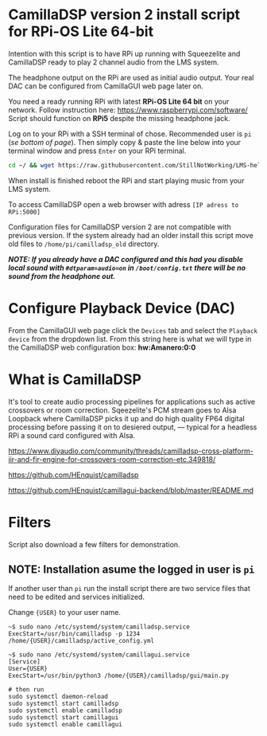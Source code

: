 # CamillaDSP version 2 install script for RPi-OS Lite 64-bit

Intention with this script is to have RPi up running with Squeezelite and CamillaDSP ready to play 2 channel audio from the LMS system.

The headphone output on the RPi are used as initial audio output. Your real DAC can be configured from CamillaGUI web page later on.

You need a ready running RPi with latest **RPi-OS Lite 64 bit** on your network. Follow instruction here: https://www.raspberrypi.com/software/
Script should function on **RPi5** despite the missing headphone jack.

Log on to your RPi with a SSH terminal of chose. Recommended user is `pi` (*se bottom of page*).
Then simply copy & paste the line below into your terminal window and press `Enter` on your RPi terminal.
```bash
cd ~/ && wget https://raw.githubusercontent.com/StillNotWorking/LMS-helper-script/main/camilladsp/installcamilladsp.sh && bash ./installcamilladsp.sh

```

When install is finished reboot the RPi and start playing music from your LMS system.

To access CamillaDSP open a web browser with adress `[IP adress to RPi:5000]`

Configuration files for CamillaDSP version 2 are not compatible with previous version. If the system already had an older install this script move old files to `/home/pi/camilladsp_old` directory.

***NOTE: If you already have a DAC configured and this had you disable local sound with `#dtparam=audio=on` in `/boot/config.txt` there will be no sound from the headphone out.***
# Configure Playback Device (DAC)
From the CamillaGUI web page click the `Devices` tab and select the `Playback device` from the dropdown list.
From this string here is what we will type in the CamillaDSP web configuration box: **hw:Amanero:0:0**
# What is CamillaDSP
It's tool to create audio processing pipelines for applications such as active crossovers or room correction. Sqeezelite's PCM stream goes to Alsa Loopback where CamillaDSP picks it up and do high quality FP64 digital processing before passing it on to desiered output, — typical for a headless RPi a sound card configured with Alsa. 

https://www.diyaudio.com/community/threads/camilladsp-cross-platform-iir-and-fir-engine-for-crossovers-room-correction-etc.349818/

https://github.com/HEnquist/camilladsp

https://github.com/HEnquist/camillagui-backend/blob/master/README.md
# Filters
Script also download a few filters for demonstration.

## NOTE: Installation asume the logged in user is `pi`
If another user than `pi` run the install script there are two service files that need to be edited and services initialized.

Change `{USER}` to your user name.
```
~$ sudo nano /etc/systemd/system/camilladsp.service
ExecStart=/usr/bin/camilladsp -p 1234 /home/{USER}/camilladsp/active_config.yml

~$ sudo nano /etc/systemd/system/camillagui.service
[Service]
User={USER}
ExecStart=/usr/bin/python3 /home/{USER}/camilladsp/gui/main.py

# then run
sudo systemctl daemon-reload
sudo systemctl start camilladsp
sudo systemctl enable camilladsp
sudo systemctl start camillagui
sudo systemctl enable camillagui

```
